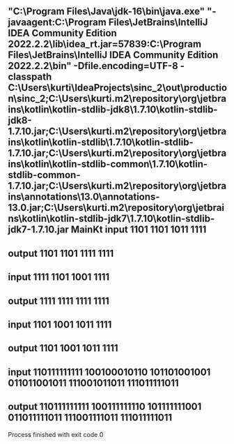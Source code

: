 "C:\Program Files\Java\jdk-16\bin\java.exe" "-javaagent:C:\Program Files\JetBrains\IntelliJ IDEA Community Edition 2022.2.2\lib\idea_rt.jar=57839:C:\Program Files\JetBrains\IntelliJ IDEA Community Edition 2022.2.2\bin" -Dfile.encoding=UTF-8 -classpath C:\Users\kurti\IdeaProjects\sinc_2\out\production\sinc_2;C:\Users\kurti\.m2\repository\org\jetbrains\kotlin\kotlin-stdlib-jdk8\1.7.10\kotlin-stdlib-jdk8-1.7.10.jar;C:\Users\kurti\.m2\repository\org\jetbrains\kotlin\kotlin-stdlib\1.7.10\kotlin-stdlib-1.7.10.jar;C:\Users\kurti\.m2\repository\org\jetbrains\kotlin\kotlin-stdlib-common\1.7.10\kotlin-stdlib-common-1.7.10.jar;C:\Users\kurti\.m2\repository\org\jetbrains\annotations\13.0\annotations-13.0.jar;C:\Users\kurti\.m2\repository\org\jetbrains\kotlin\kotlin-stdlib-jdk7\1.7.10\kotlin-stdlib-jdk7-1.7.10.jar MainKt
input
1101
1101
1011
1111
---------------------------
output
1101
1101
1111
1111
---------------------------
input
1111
1101
1001
1111
---------------------------
output
1111
1111
1111
1111
---------------------------
input
1101
1001
1011
1111
---------------------------
output
1101
1001
1011
1111
---------------------------
input
110111111111
100100010110
101101001001
011011001011
111001011011
111011111011
---------------------------
output
110111111111
100111111110
101111111001
011011111011
111001111011
111011111011
---------------------------

Process finished with exit code 0
